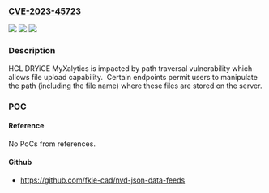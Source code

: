 ### [CVE-2023-45723](https://cve.mitre.org/cgi-bin/cvename.cgi?name=CVE-2023-45723)
![](https://img.shields.io/static/v1?label=Product&message=DRYiCE%20MyXalytics&color=blue)
![](https://img.shields.io/static/v1?label=Version&message=5.9%2C%206.0%2C%206.1%20&color=brightgreen)
![](https://img.shields.io/static/v1?label=Vulnerability&message=n%2Fa&color=blue)

### Description

HCL DRYiCE MyXalytics is impacted by path traversal vulnerability which allows file upload capability.  Certain endpoints permit users to manipulate the path (including the file name) where these files are stored on the server.

### POC

#### Reference
No PoCs from references.

#### Github
- https://github.com/fkie-cad/nvd-json-data-feeds


